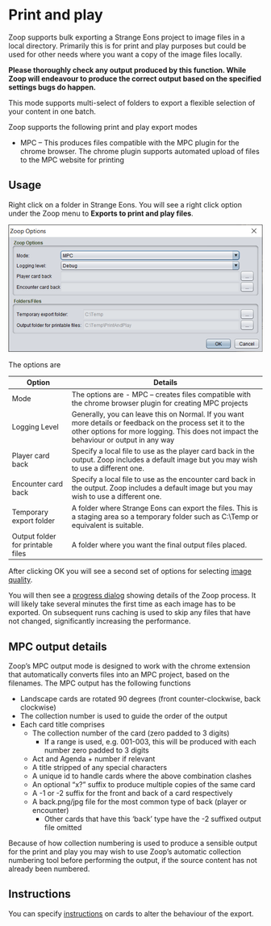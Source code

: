 # Print and play

Zoop supports bulk exporting a Strange Eons project to image files in a local directory. Primarily this is for print and play purposes but could be used for other needs where you want a copy of the image files locally.

**Please thoroughly check any output produced by this function. While Zoop will endeavour to produce the correct output based on the specified settings bugs do happen.**

This mode supports multi-select of folders to export a flexible selection of your content in one batch.

Zoop supports the following print and play export modes
-	MPC – This produces files compatible with the MPC plugin for the chrome browser. The chrome plugin supports automated upload of files to the MPC website for printing

## Usage

Right click on a folder in Strange Eons. You will see a right click option under the Zoop menu to **Exports to print and play files**.

![Print and play options](PrintAndPlayOptions.png)

The options are

| Option | Details |
| ---- | ---- |
| Mode | The options are - MPC – creates files compatible with the chrome browser plugin for creating MPC projects
| Logging Level | Generally, you can leave this on Normal. If you want more details or feedback on the process set it to the other options for more logging. This does not impact the behaviour or output in any way |
| Player card back | Specify a local file to use as the player card back in the output. Zoop includes a default image but you may wish to use a different one. |
| Encounter card back	| Specify a local file to use as the encounter card back in the output. Zoop includes a default image but you may wish to use a different one. |
| Temporary export folder | A folder where Strange Eons can export the files. This is a staging area so a temporary folder such as C:\Temp or equivalent is suitable. |
| Output folder for printable files | A folder where you want the final output files placed. |

After clicking OK you will see a second set of options for selecting [image quality](../shared/imageoptions/ExportImageOptions.md).

You will then see a [progress dialog](../shared/progressdialog/ProgressDialog.md) showing details of the Zoop process. It will likely take several minutes the first time as each image has to be exported. On subsequent runs caching is used to skip any files that have not changed, significantly increasing the performance.

## MPC output details

Zoop’s MPC output mode is designed to work with the chrome extension that automatically converts files into an MPC project, based on the filenames. The MPC output has the following functions

- Landscape cards are rotated 90 degrees (front counter-clockwise, back clockwise)
-	The collection number is used to guide the order of the output
-	Each card title comprises
    - The collection number of the card (zero padded to 3 digits)
        - If a range is used, e.g. 001-003, this will be produced with each number zero padded to 3 digits
    - Act and Agenda + number if relevant
    - A title stripped of any special characters
    - A unique id to handle cards where the above combination clashes
    - An optional “x?” suffix to produce multiple copies of the same card
    - A -1 or -2 suffix for the front and back of a card respectively
    - A back.png/jpg file for the most common type of back (player or encounter)
        - Other cards that have this ‘back’ type have the -2 suffixed output file omitted

Because of how collection numbering is used to produce a sensible output for the print and play you may wish to use Zoop’s automatic collection numbering tool before performing the output, if the source content has not already been numbered.

## Instructions

You can specify [instructions](../shared/instructions/Instructions.md) on cards to alter the behaviour of the export.
